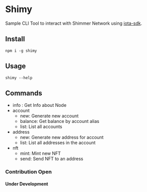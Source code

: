 # Shimy

Sample CLI Tool to interact with Shimmer Network using [iota-sdk](https://www.npmjs.com/package/@iota/sdk#getting-started).

## Install

`npm i -g shimy`

## Usage

`shimy --help`

## Commands

- info : Get Info about Node
- account
  - new: Generate new account
  - balance: Get balance by account alias
  - list: List all accounts
- address
  - new: Generate new address for account
  - list: List all addresses in the account
- nft
  - mint: Mint new NFT
  - send: Send NFT to an address

### Contribution Open

#### Under Development
